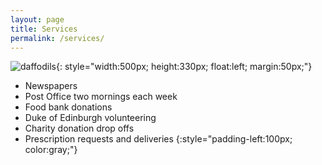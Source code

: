 ```yaml
---
layout: page
title: Services
permalink: /services/
---
```

![daffodils](/startjekyll/images/daffodils.jpg){: style="width:500px; height:330px; float:left; margin:50px;"}
* Newspapers
* Post Office two mornings each week
* Food bank donations
* Duke of Edinburgh volunteering
* Charity donation drop offs
* Prescription requests and deliveries
{:style="padding-left:100px; color:gray;"}
